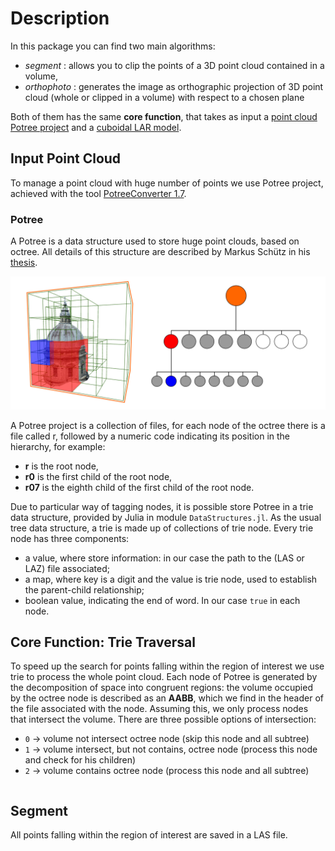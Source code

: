 # Description
In this package you can find two main algorithms:
 - *segment* : allows you to clip the points of a 3D point cloud contained in a volume,
 - *orthophoto* : generates the image as orthographic projection of 3D point cloud (whole or clipped in a volume) with respect to a chosen plane

Both of them has the same **core function**, that takes as input a [point cloud Potree project](https://github.com/potree/potree) and a [cuboidal LAR model](https://github.com/cvdlab/LinearAlgebraicRepresentation.jl).

## Input Point Cloud
To manage a point cloud with huge number of points we use Potree project, achieved with the tool [PotreeConverter 1.7](https://github.com/potree/PotreeConverter/tree/master).

### Potree
A Potree is a data structure used to store huge point clouds, based on octree. All details of this structure are described by Markus Schütz in his [thesis](https://www.cg.tuwien.ac.at/research/publications/2016/SCHUETZ-2016-POT/SCHUETZ-2016-POT-thesis.pdf).

![potree](./images/Octree.jpg)

A Potree project is a collection of files, for each node of the octree there is a file called r, followed by a numeric code indicating its position in the hierarchy, for example:
 - **r** is the root node,
 - **r0** is the first child of the root node,
 - **r07** is the eighth child of the first child of the root node.

Due to particular way of tagging nodes, it is possible store Potree in a trie data structure, provided by Julia in module `DataStructures.jl`. As the usual tree data structure, a trie is made up of collections of trie node. Every trie node has three components:
- a value, where store information: in our case the path to the (LAS or LAZ) file associated;
- a map, where key is a digit and the value is trie node, used to establish the parent-child relationship;
- boolean value, indicating the end of word. In our case `true` in each node.

## Core Function: Trie Traversal
To speed up the search for points falling within the region of interest we use trie to process the whole point cloud.
Each node of Potree is generated by the decomposition of space into congruent regions: the volume occupied by the octree node is described as an **AABB**, which we find in the header of the file associated with the node.
Assuming this, we only process nodes that intersect the volume.
There are three possible options of intersection:
 - `0` -> volume not intersect octree node (skip this node and all subtree)
 - `1` -> volume intersect, but not contains, octree node (process this node and check for his children)
 - `2` -> volume contains octree node (process this node and all subtree)


<!--
FOTO e PSEUDO codice
-->
```

```
## Segment
All points falling within the region of interest are saved in a LAS file.
<!--

aggiungere foto per far capire
## Create image
TODO da riscrivere per bene ma ci siamo quasi

To create the image, i.e. the orthophoto, we generate a grid on the volume projection. the resolution is given by user e calcoliamo i valori di riferimento della matrice Xref e Yref (chi sono non ricordo) mettere figure per far capire
To proceed we have to take into account the color attribute of each point and the viewing place.
The viewing place, described by the projection plane, is the point from which the observator looks the point cloud.  
For each point falling within the region of interest, the color attribute RGB associated is saved in an 3-channel array and the distance to the viewing point is saved in a z-buffer. The final image is generated by the colors of the point that lie in a pixel near to observator.


-->
